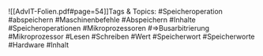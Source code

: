
![[AdvIT-Folien.pdf#page=54]]Tags & Topics:
   #Speicheroperation
   #abspeichern
   #Maschinenbefehle
   #Abspeichern
   #Inhalte
   #Speicheroperationen
   #Mikroprozessoren
   #⇒Busarbitrierung
   #Mikroprozessor
   #Lesen
   #Schreiben
   #Wert
   #Speicherwort
   #Speicherworte
   #Hardware
   #Inhalt